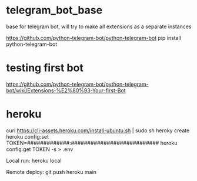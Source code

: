 # telegram_bot_base
base for telegram bot, will try to make all extensions as a separate instances

https://github.com/python-telegram-bot/python-telegram-bot
pip install python-telegram-bot

# testing first bot

https://github.com/python-telegram-bot/python-telegram-bot/wiki/Extensions-%E2%80%93-Your-first-Bot

# heroku

curl https://cli-assets.heroku.com/install-ubuntu.sh | sudo sh
heroky create
heroku config:set TOKEN=#############:###########################
heroku config:get TOKEN -s > .env

Local run:
heroku local

Remote deploy:
git push heroku main
